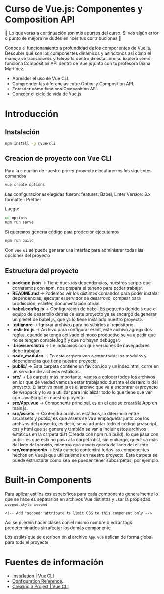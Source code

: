 # Curso de Vue.js: Componentes y Composition API

🚀 Lo que verás a continuación son mis apuntes del curso. Si ves algún error o punto de mejora no dudes en hcer tus contribuciones 💚

Conoce el funcionamiento a profundidad de los componentes de Vue.js. Descubre qué son los componentes dinámicos y asíncronos así como el manejo de transiciones y teleports dentro de esta librería. Explora cómo funciona Composition API dentro de Vue.js junto con tu profesora Diana Martínez.

- Aprender el uso de Vue CLI.
- Comprender las diferencias entre Option y Composition API.
- Entender cómo funciona Composition API.
- Conocer el ciclo de vida de Vue.js.

# Introducción

## Instalación
```bash
npm install -g @vue/cli
```

## Creacion de proyecto con Vue CLI

Para la creación de nuestro primer proyecto ejecutaremos los siguientes comandos

```bash
vue create options
```
Las configuraciones elegidas fueron:
features: Babel, Linter
Version: 3.x
formatter: Prettier

Luego:
```bash
cd options
npm run serve
```
Si queremos generar código para prodcción ejecutamos
```bash
npm run build
```
Con `vue ui` se puede generar una interfaz para administrar todas las opciones del proyecto

## Estructura del proyecto

- **package.json** → Tiene nuestras dependencias, nuestros scripts que correremos con npm, nos prepara el terreno para poder trabajar.
- **README.md** → Podemos ver los distintos comandos para poder instalar dependencias, ejecutar el servidor de desarrollo, compilar para producción, eslinter, documentación oficial.
- **babel.config.js** → Configuración de babel. Es pequeño debido a que el equipo de desarrollo detrás de este proyecto ya se encargó de generar un preset de babel js, que ya lo tiene instalado nuestro proyecto.
- **.gitignore** → Ignorar archivos para no subirlos al repositorio.
- **.eslintrc.js** → Archivo para configurar eslint, este archivo agrega dos reglas, cuando se tenga activado el modo productivo se va a pedir que no se tengan console.log() y que no hayan debugger.
- **.browserslistrc** → Le indicamos con que versiones de navegadores debe trabajar.
- **node_modules** → En esta carpeta van a estar todos los módulos y dependencias que tiene nuestro proyecto.
- **public/** → Esta carpeta contiene un favicon.ico y un index.html, corre en un servidor de archivos estáticos.
- **src/** → La carpeta más importante, vamos a colocar todos los archivos en los que de verdad vamos a estar trabajando durante el desarrollo del proyecto. El archivo main.js es el archivo que va a encontrar el proyecto de webpack y lo va a utilizar para inicializar todo lo que tiene que ver con JavaScript en nuestro proyecto.
- **src/App.vue** → Componente principal, es en el que se creará la App en main.js.
- **src/assets** → Contendrá archivos estáticos, la diferencia entre src/assets y public/ es que assets se va a empaquetar junto con los archivos del proyecto, es decir, se va adjuntar todo el código javascript, css y html que se genere y también se van a incluir estos archivos estáticos en la carpeta dist (Creada con npm run build), lo que pasa con public es que esto no pasa a la carpeta dist, sin embargo, quedaría más del lado del servido, mientras que assets queda del lado del cliente.
- **src/components** → Esta carpeta contendrá todos los componentes hechos en Vue.js que utilizaremos en nuestro proyecto. Esta carpeta se puede estructurar como sea, se pueden tener subcarpetas, por ejemplo.


# Built-in Components

Para aplicar estilos css específicos para cada componente generalmente lo que se hace es separarlos en archivos Vue distintos y usar la propiedad `scoped`. `style scoped`

`<!-- Add "scoped" attribute to limit CSS to this component only -->`

Así se pueden hacer clases con el mismo nombre o editar tags predeterminados sin afectar los demás componente

Los estilos que se escriben en el archivo `App.vue` aplican de forma global para todo el proyecto

# Fuentes de información

- [Installation | Vue CLI](https://cli.vuejs.org/guide/installation.html)
- [Configuration Reference](https://cli.vuejs.org/config/).
- [Creating a Project | Vue CLI](https://cli.vuejs.org/guide/creating-a-project.html)
